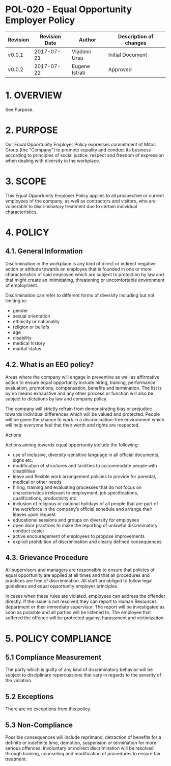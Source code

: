 # POL-020 - Equal Opportunity Employer Policy


Revision | Revision Date | Author | Description of changes
-------- | ------------- | ------ | ----------------------
v0.0.1 | 2017-07-21 | Vladimir Ursu | Initial Document
v0.0.2 | 2017-07-22 | Eugene Istrati | Approved



# 1. OVERVIEW

See Purpose.

# 2. PURPOSE

Our Equal Opportunity Employer Policy expresses commitment of Mitoc Group (the "Company") to promote equality and conduct its business according to principles of social justice, respect and freedom of expression when dealing with diversity in the workplace.

# 3. SCOPE

This Equal Opportunity Employer Policy applies to all prospective or current employees of the company, as well as contractors and visitors, who are vulnerable to discriminatory treatment due to certain individual characteristics.

# 4. POLICY 

## 4.1. General Information

Discrimination in the workplace is any kind of direct or indirect negative action or attitude towards an employee that is founded in one or more characteristics of said employee which are subject to protection by law and that might create an intimidating, threatening or uncomfortable environment of employment.

Discrimination can refer to different forms of diversity including but not limiting to:

- gender
- sexual orientation
- ethnicity or nationality
- religion or beliefs
- age
- disability
- medical history
- marital status

## 4.2. What is an EEO policy?

Areas where the company will engage in preventive as well as affirmative action to ensure equal opportunity include hiring, training, performance evaluation, promotions, compensation, benefits and termination. The list is by no means exhaustive and any other process or function will also be subject to dictations by law and company policy.

The company will strictly refrain from demonstrating bias or prejudice towards individual differences which will be valued and protected. People will be given the chance to work in a discrimination-free environment which will help everyone feel that their worth and rights are respected.

Actions

Actions aiming towards equal opportunity include the following:

- use of inclusive, diversity-sensitive language in all official documents, signs etc.
- modification of structures and facilities to accommodate people with disabilities
- leave and flexible work arrangement policies to provide for parental, medical or other needs
- hiring, training and evaluating processes that do not focus on characteristics irrelevant to employment, job specifications, qualifications, productivity etc.
- inclusion of religious or national holidays of all people that are part of the workforce in the company’s official schedule and arrange their leaves upon request
- educational sessions and groups on diversity for employees
- open door practices to make the reporting of unlawful discriminatory conduct easier
- active encouragement of employees to propose improvements
- explicit prohibition of discrimination and clearly defined consequences

## 4.3. Grievance Procedure

All supervisors and managers are responsible to ensure that policies of equal opportunity are applied at all times and that all procedures and practices are free of discrimination. All staff are obliged to follow legal guidelines and equal opportunity employer principles.

In cases when these rules are violated, employees can address the offender directly. If the issue is not resolved they can report to Human Resources department or their immediate supervisor. The report will be investigated as soon as possible and all parties will be listened to. The employee that suffered the offence will be protected against harassment and victimization.

# 5. POLICY COMPLIANCE 

## 5.1	Compliance Measurement

The party which is guilty of any kind of discriminatory behavior will be subject to disciplinary repercussions that vary in regards to the severity of the violation.

##  5.2	Exceptions

There are no exceptions from this policy.

##  5.3	Non-Compliance

Possible consequences will include reprimand, detraction of benefits for a definite or indefinite time, demotion, suspension or termination for more serious offences. Involuntary or indirect discrimination will be resolved through training, counseling and modification of procedures to ensure fair treatment.
